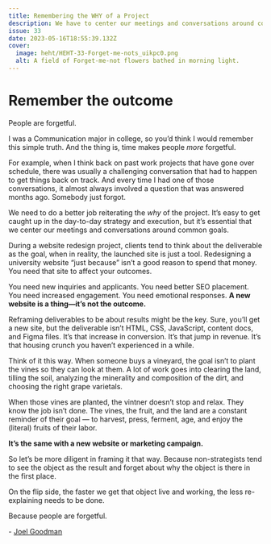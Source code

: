 ```yaml
---
title: Remembering the WHY of a Project
description: We have to center our meetings and conversations around common goals.
issue: 33
date: 2023-05-16T18:55:39.132Z
cover:
  image: heht/HEHT-33-Forget-me-nots_uikpc0.png
  alt: A field of Forget-me-not flowers bathed in morning light.
---
```

# Remember the outcome

People are forgetful.

I was a Communication major in college, so you’d think I would remember this simple truth. And the thing is, time makes people *more* forgetful.

For example, when I think back on past work projects that have gone over schedule, there was usually a challenging conversation that had to happen to get things back on track. And every time I had one of those conversations, it almost always involved a question that was answered months ago. Somebody just forgot.

We need to do a better job reiterating the *why* of the project. It’s easy to get caught up in the day-to-day strategy and execution, but it’s essential that we center our meetings and conversations around common goals.

During a website redesign project, clients tend to think about the deliverable as the goal, when in reality, the launched site is just a tool. Redesigning a university website “just because” isn’t a good reason to spend that money. You need that site to affect your outcomes.

You need new inquiries and applicants. You need better SEO placement. You need increased engagement. You need emotional responses. **A new website is a thing—it’s not the outcome.**

Reframing deliverables to be about results might be the key. Sure, you’ll get a new site, but the deliverable isn’t HTML, CSS, JavaScript, content docs, and Figma files. It’s that increase in conversion. It’s that jump in revenue. It’s that housing crunch you haven’t experienced in a while.

Think of it this way. When someone buys a vineyard, the goal isn’t to plant the vines so they can look at them. A lot of work goes into clearing the land, tilling the soil, analyzing the minerality and composition of the dirt, and choosing the right grape varietals.

When those vines are planted, the vintner doesn’t stop and relax. They know the job isn’t done. The vines, the fruit, and the land are a constant reminder of their goal — to harvest, press, ferment, age, and enjoy the (literal) fruits of their labor.

**It’s the same with a new website or marketing campaign.** 

So let’s be more diligent in framing it that way. Because non-strategists tend to see the object as the result and forget about why the object is there in the first place.

On the flip side, the faster we get that object live and working, the less re-explaining needs to be done. 

Because people are forgetful.

\- [Joel Goodman](https://www.linkedin.com/in/joelgoodman/)